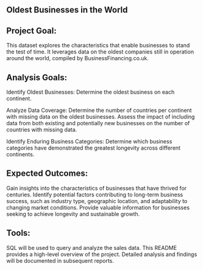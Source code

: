 ## Oldest Businesses in the World
## Project Goal:
This dataset explores the characteristics that enable businesses to stand the test of time. 
It leverages data on the oldest companies still in operation around the world, compiled by BusinessFinancing.co.uk.

## Analysis Goals:
Identify Oldest Businesses: Determine the oldest business on each continent.

Analyze Data Coverage:
Determine the number of countries per continent with missing data on the oldest businesses.
Assess the impact of including data from both existing and potentially new businesses on the number of countries with missing data.

Identify Enduring Business Categories:
Determine which business categories have demonstrated the greatest longevity across different continents.

## Expected Outcomes:

Gain insights into the characteristics of businesses that have thrived for centuries.
Identify potential factors contributing to long-term business success, such as industry type, geographic location, and adaptability to changing market conditions.
Provide valuable information for businesses seeking to achieve longevity and sustainable growth.

## Tools:

SQL will be used to query and analyze the sales data.
This README provides a high-level overview of the project. Detailed analysis and findings will be documented in subsequent reports.
